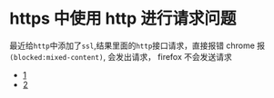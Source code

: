 # https 中使用 http 进行请求问题

最近给`http`中添加了`ssl`,结果里面的`http`接口请求，直接报错
chrome 报 `(blocked:mixed-content)`, 会发出请求，
firefox 不会发送请求

- [1](https://developers.google.com/web/fundamentals/security/prevent-mixed-content/fixing-mixed-content?hl=zh-cn)
- [2](https://developer.mozilla.org/en-US/docs/Web/Security/Mixed_content/How_to_fix_website_with_mixed_content)
